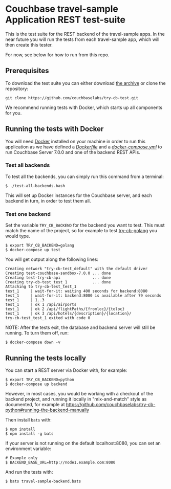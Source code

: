 # Couchbase travel-sample Application REST test-suite

This is the test suite for the REST backend of the travel-sample apps.
In the near future you will run the tests from each travel-sample app, which will then create this tester.

For now, see below for how to run from this repo.

## Prerequisites

To download the test suite you can either download [the archive](https://github.com/couchbaselabs/try-cb-test/archive/main.zip) or clone the repository:

```
git clone https://github.com/couchbaselabs/try-cb-test.git
```

We recommend running tests with Docker, which starts up all components for you.

## Running the tests with Docker

You will need [Docker](https://docs.docker.com/get-docker/) installed on your machine in order to run this application as we have defined a [_Dockerfile_](Dockerfile) and a [_docker-compose.yml_](docker-compose.yml) to run Couchbase Server 7.0.0 and one of the backend REST APIs.

### Test all backends

To test all the backends, you can simply run this command from a terminal:

    $ ./test-all-backends.bash

This will set up Docker instances for the Couchbase server, and each backend in turn, in order to test them all.

### Test one backend

Set the variable `TRY_CB_BACKEND` for the backend you want to test.
This must match the name of the project, so for example to test
[try-cb-golang](https://github.com/couchbaselabs/try-cb-golang/)
you would type.

    $ export TRY_CB_BACKEND=golang
    $ docker-compose up test

You will get output along the following lines:

    Creating network "try-cb-test_default" with the default driver
    Creating test-couchbase-sandbox-7.0.0 ... done
    Creating test-try-cb-api              ... done
    Creating try-cb-test_test_1           ... done
    Attaching to try-cb-test_test_1
    test_1     | wait-for-it: waiting 400 seconds for backend:8080
    test_1     | wait-for-it: backend:8080 is available after 79 seconds
    test_1     | 1..3
    test_1     | ok 1 /api/airports
    test_1     | ok 2 /api/flightPaths/{fromloc}/{toloc}
    test_1     | ok 3 /api/hotels/{description}/{location}/
    try-cb-test_test_1 exited with code 0

NOTE: After the tests exit, the database and backend server will still be running.
To turn them off, run:

    $ docker-compose down -v

## Running the tests locally

You can start a REST server via Docker with, for example:

    $ export TRY_CB_BACKEND=python
    $ docker-compose up backend

However, in most cases, you would be working with a checkout of the backend project,
and running it locally in "mix-and-match" style as documented, for example at
https://github.com/couchbaselabs/try-cb-python#running-the-backend-manually

Then install `bats` with:

    $ npm install
    $ npm install -g bats

If your server is not running on the default localhost:8080, you can set an environment variable:

    # Example only
    $ BACKEND_BASE_URL=http://node1.example.com:8080

And run the tests with:

    $ bats travel-sample-backend.bats
